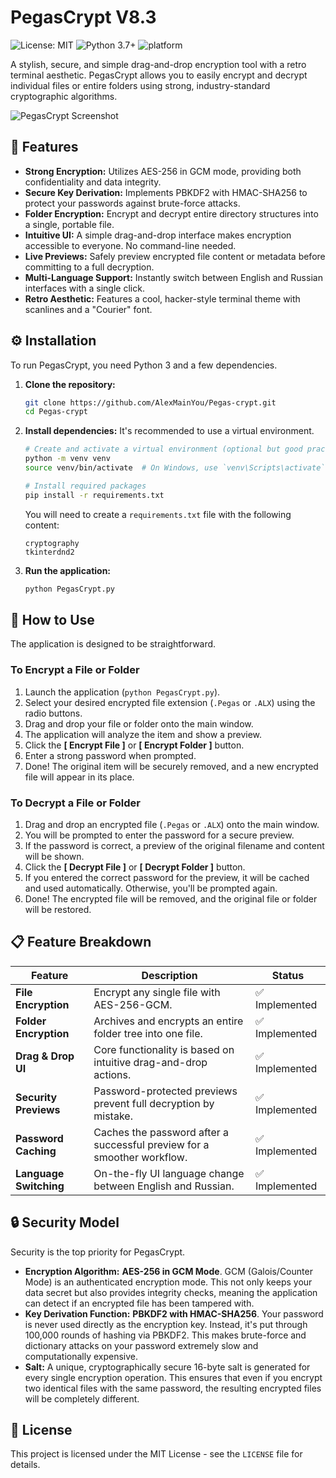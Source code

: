 # PegasCrypt V8.3

![License: MIT](https://img.shields.io/badge/License-MIT-yellow.svg)
![Python 3.7+](https://img.shields.io/badge/python-3.7+-blue.svg)
![platform](https://img.shields.io/badge/platform-windows%20%7C%20macos%20%7C%20linux-lightgrey)

A stylish, secure, and simple drag-and-drop encryption tool with a retro terminal aesthetic. PegasCrypt allows you to easily encrypt and decrypt individual files or entire folders using strong, industry-standard cryptographic algorithms.

![PegasCrypt Screenshot](assets/screenshot.png)

## 🌟 Features

*   **Strong Encryption:** Utilizes AES-256 in GCM mode, providing both confidentiality and data integrity.
*   **Secure Key Derivation:** Implements PBKDF2 with HMAC-SHA256 to protect your passwords against brute-force attacks.
*   **Folder Encryption:** Encrypt and decrypt entire directory structures into a single, portable file.
*   **Intuitive UI:** A simple drag-and-drop interface makes encryption accessible to everyone. No command-line needed.
*   **Live Previews:** Safely preview encrypted file content or metadata before committing to a full decryption.
*   **Multi-Language Support:** Instantly switch between English and Russian interfaces with a single click.
*   **Retro Aesthetic:** Features a cool, hacker-style terminal theme with scanlines and a "Courier" font.

## ⚙️ Installation

To run PegasCrypt, you need Python 3 and a few dependencies.

1.  **Clone the repository:**
    ```bash
    git clone https://github.com/AlexMainYou/Pegas-crypt.git
    cd Pegas-crypt
    ```

2.  **Install dependencies:**
    It's recommended to use a virtual environment.
    ```bash
    # Create and activate a virtual environment (optional but good practice)
    python -m venv venv
    source venv/bin/activate  # On Windows, use `venv\Scripts\activate`

    # Install required packages
    pip install -r requirements.txt
    ```
    You will need to create a `requirements.txt` file with the following content:
    ```
    cryptography
    tkinterdnd2
    ```

3.  **Run the application:**
    ```bash
    python PegasCrypt.py
    ```

## 🚀 How to Use

The application is designed to be straightforward.

### To Encrypt a File or Folder

1.  Launch the application (`python PegasCrypt.py`).
2.  Select your desired encrypted file extension (`.Pegas` or `.ALX`) using the radio buttons.
3.  Drag and drop your file or folder onto the main window.
4.  The application will analyze the item and show a preview.
5.  Click the **[ Encrypt File ]** or **[ Encrypt Folder ]** button.
6.  Enter a strong password when prompted.
7.  Done! The original item will be securely removed, and a new encrypted file will appear in its place.

### To Decrypt a File or Folder

1.  Drag and drop an encrypted file (`.Pegas` or `.ALX`) onto the main window.
2.  You will be prompted to enter the password for a secure preview.
3.  If the password is correct, a preview of the original filename and content will be shown.
4.  Click the **[ Decrypt File ]** or **[ Decrypt Folder ]** button.
5.  If you entered the correct password for the preview, it will be cached and used automatically. Otherwise, you'll be prompted again.
6.  Done! The encrypted file will be removed, and the original file or folder will be restored.

## 📋 Feature Breakdown

| Feature                 | Description                                                                 | Status           |
| ----------------------- | --------------------------------------------------------------------------- | ---------------- |
| **File Encryption**     | Encrypt any single file with AES-256-GCM.                                   | ✅ Implemented   |
| **Folder Encryption**   | Archives and encrypts an entire folder tree into one file.                  | ✅ Implemented   |
| **Drag & Drop UI**      | Core functionality is based on intuitive drag-and-drop actions.             | ✅ Implemented   |
| **Security Previews**   | Password-protected previews prevent full decryption by mistake.             | ✅ Implemented   |
| **Password Caching**    | Caches the password after a successful preview for a smoother workflow.     | ✅ Implemented   |
| **Language Switching**  | On-the-fly UI language change between English and Russian.                  | ✅ Implemented   |

## 🔒 Security Model

Security is the top priority for PegasCrypt.

*   **Encryption Algorithm:** **AES-256 in GCM Mode**. GCM (Galois/Counter Mode) is an authenticated encryption mode. This not only keeps your data secret but also provides integrity checks, meaning the application can detect if an encrypted file has been tampered with.
*   **Key Derivation Function:** **PBKDF2 with HMAC-SHA256**. Your password is never used directly as the encryption key. Instead, it's put through 100,000 rounds of hashing via PBKDF2. This makes brute-force and dictionary attacks on your password extremely slow and computationally expensive.
*   **Salt:** A unique, cryptographically secure 16-byte salt is generated for every single encryption operation. This ensures that even if you encrypt two identical files with the same password, the resulting encrypted files will be completely different.

## 📄 License

This project is licensed under the MIT License - see the `LICENSE` file for details.
